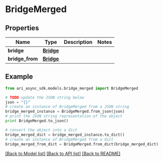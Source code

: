# BridgeMerged


## Properties
Name | Type | Description | Notes
------------ | ------------- | ------------- | -------------
**bridge** | [**Bridge**](Bridge.md) |  | 
**bridge_from** | [**Bridge**](Bridge.md) |  | 

## Example

```python
from ari_async_sdk.models.bridge_merged import BridgeMerged

# TODO update the JSON string below
json = "{}"
# create an instance of BridgeMerged from a JSON string
bridge_merged_instance = BridgeMerged.from_json(json)
# print the JSON string representation of the object
print BridgeMerged.to_json()

# convert the object into a dict
bridge_merged_dict = bridge_merged_instance.to_dict()
# create an instance of BridgeMerged from a dict
bridge_merged_from_dict = BridgeMerged.from_dict(bridge_merged_dict)
```
[[Back to Model list]](../README.md#documentation-for-models) [[Back to API list]](../README.md#documentation-for-api-endpoints) [[Back to README]](../README.md)


